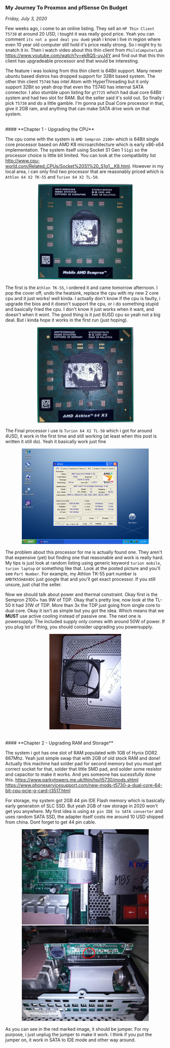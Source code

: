 ### **My Journey To Proxmox and pfSense On Budget**
_Friday, July 3, 2020_

Few weeks ago, i come to an online listing. They sell an `HP Thin Client T5730` at around 20 USD, 
i tought it was really good price. Yeah you can comment `its not a good deal you dumb` yeah i know 
i live in region where even 10 year old computer still hold it's price really strong. So i might try 
to snatch it in. Then i watch video about this thin client from `PhilsComputerLab` 
<https://www.youtube.com/watch?v=ekRQS-uyJ4Y> and find out that this thin client has upgradeable 
processor and that would be interesting.

The feature i was looking from this thin client is 64Bit support. Many newer ubuntu based distros 
has dropped support for 32Bit based system. The other thin client `T5740` has intel Atom with 
HyperThreading but it only support 32Bit so yeah drop that even tho T5740 has internal SATA connector. 
I also stumble upon listing for `gt7725` which had dual core 64Bit system and had two slot for RAM. 
But the seller said it's sold out. So finally i pick `T5730` and do a little gamble. I'm gonna put 
Dual Core processor in that, give it 2GB ram, and anything that can make SATA drive work on that system.

<br>
#### **Chapter 1 - Upgrading the CPU**

The cpu come with the system is `AMD Sempron 2100+` which is 64Bit single core processor based on AMD 
K8 microarchitecture which is early x86-x64 implementation. The system itself using Socket S1 Gen 1 `S1g1` 
so the processor choice is little bit limited. You can look at the compatibility list <http://www.cpu-world.com/Related_CPUs/Socket%20S1%20_S1g1__K8.html>. However in my local area, i can only find two processor that are reasonably 
priced which is `Athlon 64 X2 TK-55` and `Turion 64 X2 TL-50`.
<p align="center">
	<img src="./posts/2020-07-03-my-journey-to-proxmox-and-pfsense-on-budget/1.jpg" height="300px" alt="img1">
</p>

The first is the `Athlon TK-55`, i ordered it and came tomorrow afternoon. I pop the cover off, undo the 
heatsink, replace the cpu with my new 2 core cpu and it just works! well kinda. I actually don't know if 
the cpu is faulty, i upgrade the bios and it doesn't support the cpu, or i do something stupid and basically 
fried the cpu. I don't know it just works when it want, and doesn't when it wont. The good thing is it just 
6USD cpu so yeah not a big deal. But i kinda hope it works in the first run (just hoping).
<p align="center">
	<img src="./posts/2020-07-03-my-journey-to-proxmox-and-pfsense-on-budget/2.jpg" height="300px" alt="img2">
</p>

The Final processor i use is `Turion 64 X2 TL-50` which i got for around 4USD, it work in the first time and 
still working (at least when this post is written it still do). Yeah it basically work just fine
<p align="center">
	<img src="./posts/2020-07-03-my-journey-to-proxmox-and-pfsense-on-budget/3.png" height="300px" alt="img3">
</p>

The problem about this processor for me is actually found one. They aren't that expensive (yet) but finding one 
that reasonable and work is really hard. My tips is just look at random listing using generic keyword 
`turion mobile`, `turion laptop` or something like that. Look at the posted picture and you'll see `Part Number`. 
For example, my Athlon TK-55 part number is `AMDTK55HAX4DC` just google that and you'll get exact processor. If 
you still unsure, just chat the seller.

Now we should talk about power and thermal constraint. Okay first is the Sempron 2100+ has 9W of TDP. Okay that's 
pretty low, now look at the TL-50 it had 31W of TDP. More than 3x the TDP just going from single core to dual core. 
Okay it isn't as simple but you got the idea. Which means that we **MUST** use active cooling instead of passive one. 
The next one is powersupply. The included supply only comes with around 50W of power. If you plug lot of thing, you 
should consider upgrading you powersupply.
<p align="center">
	<img src="./posts/2020-07-03-my-journey-to-proxmox-and-pfsense-on-budget/4.jpg" height="300px" alt="img4">
</p>

<br>
#### **Chapter 2 - Upgrading RAM and Storage**

The system i got has one slot of RAM populated with 1GB of Hynix DDR2 667Mhz. Yeah just simple swap that with 2GB 
of old stock RAM and done! Actually this machine had solder pad for second memory but you must get correct socket 
for that, solder that little SMD pad, and solder some resistor and capacitor to make it works. And yes someone has 
sucessfully done this. <https://www.parkytowers.me.uk/thin/hp/t5730/mods.shtml> <https://www.phoneservicesupport.com/new-mods-t5730-a-dual-core-64-bit-cpu-pcie-g-card-t3517.html>


For storage, my system got 2GB 44 pin IDE Flash memory which is basically early generation of SLC SSD. But yeah 2GB 
of raw storage in 2020 won't get you anywhere. My first idea is using `44 pin IDE to SATA converter` and uses random 
SATA SSD, the adapter itself costs me around 10 USD shipped from china. Dont forget to get 44 pin cable.
<p align="center">
	<img src="./posts/2020-07-03-my-journey-to-proxmox-and-pfsense-on-budget/5.jpg" height="300px" alt="img5">
	<img src="./posts/2020-07-03-my-journey-to-proxmox-and-pfsense-on-budget/6.jpg" height="300px" alt="img6">
</p>
As you can see in the red marked image, it should be jumper. For my purpose, i just unplug the jumper to make it work. 
I think if you put the jumper on, it work in SATA to IDE mode and other way around.